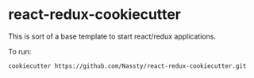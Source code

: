 # react-redux-cookiecutter

This is sort of a base template to start react/redux applications.


To run:

```
cookiecutter https://github.com/Nassty/react-redux-cookiecutter.git
```
